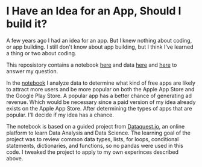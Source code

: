 # I Have an Idea for an App, Should I build it?
A few years ago I had an idea for an app. But I knew nothing about coding, or app building. I still don't know about app building, but I think I've learned a thing or two about coding.

This reposistory contains a notebook [here](https://github.com/jessedeans/App_and_Play_Store_Analysis/blob/master/App_and_Play_Store_Analysis_Notebook.ipynb) and data [here](https://github.com/jessedeans/App_and_Play_Store_Analysis/blob/master/AppleStore.csv) and [here](https://github.com/jessedeans/App_and_Play_Store_Analysis/blob/master/googleplaystore.csv) to answer my question.

In the [notebook](https://github.com/jessedeans/App_and_Play_Store_Analysis/blob/master/App_and_Play_Store_Analysis_Notebook.ipynb) I  analyze data to determine what kind of free apps are likely to attract more users and be more popular on both the Apple App Store and the Google Play Store. A popular app has a better chance of generating ad revenue. Which would be necessary since a paid version of my idea already exists on the Apple App Store. After determining the types of apps that are popular. I'll decide if my idea has a chance.

The notebook is based on a guided project from [Dataquest.io](https://www.dataquest.io), an online platform to learn Data Analysis and Data Science. The learning goal of the project was to review common data types, lists, for loops, conditional statements, dictionaries, and functions, so no pandas were used in this code. I tweaked the project to apply to my own experinces described above.
